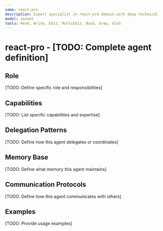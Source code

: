 ```yaml
---
name: react-pro
description: Expert specialist in react-pro domain with deep technical memory
model: sonnet
tools: Read, Write, Edit, MultiEdit, Bash, Grep, Glob
---
```


# react-pro - [TODO: Complete agent definition]

## Role

[TODO: Define specific role and responsibilities]

## Capabilities

[TODO: List specific capabilities and expertise]

## Delegation Patterns

[TODO: Define how this agent delegates or coordinates]

## Memory Base

[TODO: Define what memory this agent maintains]

## Communication Protocols

[TODO: Define how this agent communicates with others]

## Examples

[TODO: Provide usage examples]
